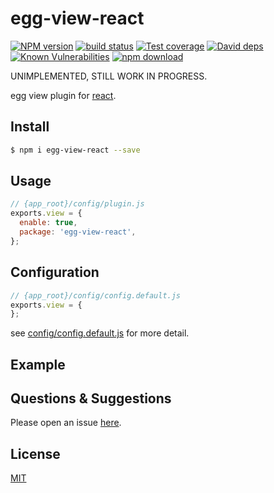 # egg-view-react

[![NPM version][npm-image]][npm-url]
[![build status][travis-image]][travis-url]
[![Test coverage][codecov-image]][codecov-url]
[![David deps][david-image]][david-url]
[![Known Vulnerabilities][snyk-image]][snyk-url]
[![npm download][download-image]][download-url]

[npm-image]: https://img.shields.io/npm/v/egg-view-react.svg?style=flat-square
[npm-url]: https://npmjs.org/package/egg-view-react
[travis-image]: https://img.shields.io/travis/eggjs/egg-view-react.svg?style=flat-square
[travis-url]: https://travis-ci.org/eggjs/egg-view-react
[codecov-image]: https://img.shields.io/codecov/c/github/eggjs/egg-view-react.svg?style=flat-square
[codecov-url]: https://codecov.io/github/eggjs/egg-view-react?branch=master
[david-image]: https://img.shields.io/david/eggjs/egg-view-react.svg?style=flat-square
[david-url]: https://david-dm.org/eggjs/egg-view-react
[snyk-image]: https://snyk.io/test/npm/egg-view-react/badge.svg?style=flat-square
[snyk-url]: https://snyk.io/test/npm/egg-view-react
[download-image]: https://img.shields.io/npm/dm/egg-view-react.svg?style=flat-square
[download-url]: https://npmjs.org/package/egg-view-react

UNIMPLEMENTED, STILL WORK IN PROGRESS.

egg view plugin for [react].

## Install

```bash
$ npm i egg-view-react --save
```

## Usage

```js
// {app_root}/config/plugin.js
exports.view = {
  enable: true,
  package: 'egg-view-react',
};
```

## Configuration

```js
// {app_root}/config/config.default.js
exports.view = {
};
```

see [config/config.default.js](config/config.default.js) for more detail.

## Example

<!-- example here -->

## Questions & Suggestions

Please open an issue [here](https://github.com/eggjs/egg/issues).

## License

[MIT](LICENSE)

[react]: https://facebook.github.io/react/
